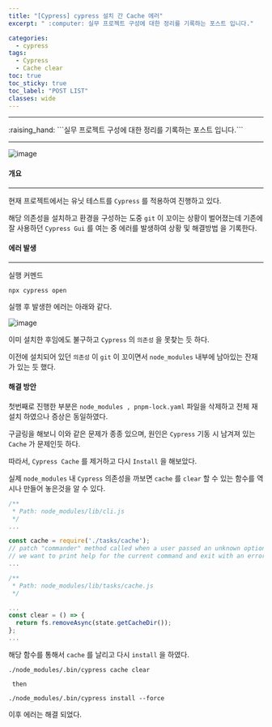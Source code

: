 ```yaml
---
title: "[Cypress] cypress 설치 간 Cache 에러"
excerpt: " :computer: 실무 프로젝트 구성에 대한 정리를 기록하는 포스트 입니다."

categories:
  - cypress
tags:
  - Cypress
  - Cache clear
toc: true
toc_sticky: true
toc_label: "POST LIST"
classes: wide
---
```


<hr>
:raising_hand:  ```실무 프로젝트 구성에 대한 정리를 기록하는 포스트 입니다.```
<hr>

![image](https://user-images.githubusercontent.com/56063287/190045447-447a9370-2584-419f-8c1a-032b15cbe20b.png)

#### 개요

---

현재 프로젝트에서는 유닛 테스트를 `Cypress` 를 적용하여 진행하고 있다.

해당 의존성을 설치하고 환경을 구성하는 도중 `git` 이 꼬이는 상황이 벌어졌는데 기존에 잘 사용하던 `Cypress Gui` 를 여는 중 에러를 발생하여 상황 및 해결방법 을 기록한다.

#### 에러 발생
---

실행 커멘드
```
npx cypress open
```

실행 후 발생한 에러는 아래와 같다.

![image](https://user-images.githubusercontent.com/56063287/190042587-21b6d299-e8c3-4f2b-8b6e-675715d0a667.png)

이미 설치한 후임에도 불구하고 `Cypress` 의 `의존성` 을 못찾는 듯 하다.

이전에 설치되어 있던 `의존성` 이 `git` 이 꼬이면서 `node_modules` 내부에 남아있는 잔재가 있는 듯 했다.

#### 해결 방안

첫번째로 진행한 부분은 `node_modules , pnpm-lock.yaml` 파일을 삭제하고 전체 재설치 하였으나 증상은 동일하였다.

구글링을 해보니 이와 같은 문제가 종종 있으며, 원인은 `Cypress` 기동 시 남겨져 있는 `Cache` 가 문제인듯 하다.

따라서, `Cypress Cache` 를 제거하고 다시 `Install` 을 해보았다.

실제 `node_modules` 내 `Cypress` 의존성을 까보면 `cache` 를 `clear` 할 수 있는 함수를 역시나 만들어 놓은것을 알 수 있다.

```js
/**
 * Path: node_modules/lib/cli.js
 */
...

const cache = require('./tasks/cache'); 
// patch "commander" method called when a user passed an unknown option
// we want to print help for the current command and exit with an error
...

/**
 * Path: node_modules/lib/tasks/cache.js
 */

...
const clear = () => {
  return fs.removeAsync(state.getCacheDir());
};
...
```
해당 함수를 통해서 `cache` 를 날리고 다시 `install` 을 하였다.

```
./node_modules/.bin/cypress cache clear

 then

./node_modules/.bin/cypress install --force
```

이후 에러는 해결 되었다.



